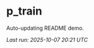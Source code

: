 # p_train

Auto-updating README demo.

<!--START_SECTION:status-->
_Last run: 2025-10-07 20:21 UTC_
<!--END_SECTION:status-->














































































































































































































































































































































































































































































































































































































































































































































































































































































































































































































































































































































